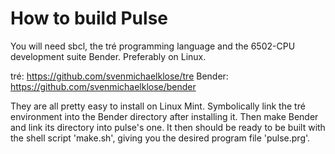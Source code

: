 # How to build Pulse

You will need sbcl, the tré programming language and the 6502-CPU
development suite Bender.  Preferably on Linux.

tré: https://github.com/svenmichaelklose/tre
Bender: https://github.com/svenmichaelklose/bender

They are all pretty easy to install on Linux Mint.  Symbolically link
the tré environment into the Bender directory after installing it.  Then
make Bender and link its directory into pulse's one.  It then should be ready
to be built with the shell script 'make.sh', giving you the desired program
file 'pulse.prg'.
